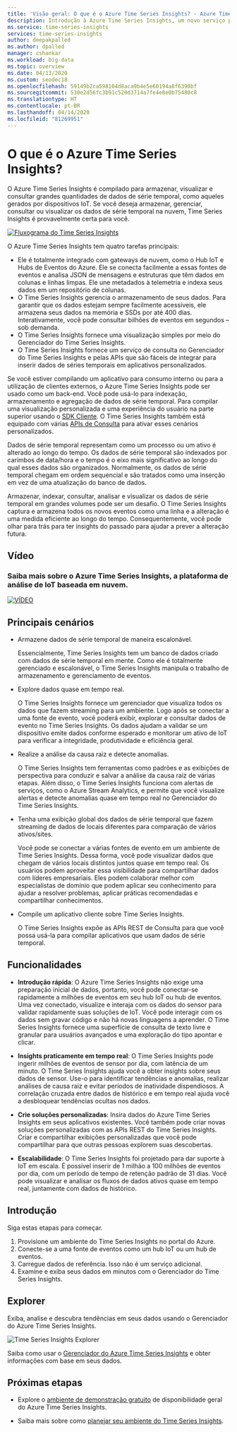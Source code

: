 ```yaml
---
title: 'Visão geral: O que é o Azure Time Series Insights? - Azure Time Series Insights | Microsoft Docs'
description: Introdução à Azure Time Series Insights, um novo serviço para soluções de IoT e de análises de dados de séries temporais.
ms.service: time-series-insights
services: time-series-insights
author: deepakpalled
ms.author: dpalled
manager: cshankar
ms.workload: big-data
ms.topic: overview
ms.date: 04/13/2020
ms.custom: seodec18
ms.openlocfilehash: 59149b2ca598104d8aca9b4e5e60194a8f6398bf
ms.sourcegitcommit: 530e2d56fc3b91c520d3714a7fe4e8e0b75480c8
ms.translationtype: HT
ms.contentlocale: pt-BR
ms.lasthandoff: 04/14/2020
ms.locfileid: "81269951"
---
```

# <a name="what-is-azure-time-series-insights"></a>O que é o Azure Time Series Insights?

O Azure Time Series Insights é compilado para armazenar, visualizar e consultar grandes quantidades de dados de série temporal, como aqueles gerados por dispositivos IoT. Se você deseja armazenar, gerenciar, consultar ou visualizar os dados de série temporal na nuvem, Time Series Insights é provavelmente certa para você.

[![Fluxograma do Time Series Insights](media/overview/time-series-insights-flowchart.png)](media/overview/time-series-insights-flowchart.png#lightbox)

O Azure Time Series Insights tem quatro tarefas principais:

- Ele é totalmente integrado com gateways de nuvem, como o Hub IoT e Hubs de Eventos do Azure. Ele se conecta facilmente a essas fontes de eventos e analisa JSON de mensagens e estruturas que têm dados em colunas e linhas limpas. Ele une metadados à telemetria e indexa seus dados em um repositório de colunas.
- O Time Series Insights gerencia o armazenamento de seus dados. Para garantir que os dados estejam sempre facilmente acessíveis, ele armazena seus dados na memória e SSDs por até 400 dias. Interativamente, você pode consultar bilhões de eventos em segundos – sob demanda.
- O Time Series Insights fornece uma visualização simples por meio do Gerenciador do Time Series Insights.
- O Time Series Insights fornece um serviço de consulta no Gerenciador do Time Series Insights e pelas APIs que são fáceis de integrar para inserir dados de séries temporais em aplicativos personalizados.

Se você estiver compilando um aplicativo para consumo interno ou para a utilização de clientes externos, o Azure Time Series Insights pode ser usado como um back-end. Você pode usá-lo para indexação, armazenamento e agregação de dados de série temporal. Para compilar uma visualização personalizada e uma experiência do usuário na parte superior usando o [SDK Cliente](https://github.com/microsoft/tsiclient/blob/master/docs/API.md). O Time Series Insights também está equipado com várias [APIs de Consulta](how-to-shape-query-json.md) para ativar esses cenários personalizados.

Dados de série temporal representam como um processo ou um ativo é alterado ao longo do tempo. Os dados de série temporal são indexados por carimbos de data/hora e o tempo é o eixo mais significativo ao longo do qual esses dados são organizados. Normalmente, os dados de série temporal chegam em ordem sequencial e são tratados como uma inserção em vez de uma atualização do banco de dados.

Armazenar, indexar, consultar, analisar e visualizar os dados de série temporal em grandes volumes pode ser um desafio.
O Time Series Insights captura e armazena todos os novos eventos como uma linha e a alteração é uma medida eficiente ao longo do tempo. Consequentemente, você pode olhar para trás para ter insights do passado para ajudar a prever a alteração futura.

## <a name="video"></a>Vídeo

### <a name="learn-more-about-azure-time-series-insights-the-cloud-based-iot-analytics-platformbr"></a>Saiba mais sobre o Azure Time Series Insights, a plataforma de análise de IoT baseada em nuvem.</br>

[![VÍDEO](https://img.youtube.com/vi/GaARrFfjoss/0.jpg)](https://www.youtube.com/watch?v=GaARrFfjoss)

## <a name="primary-scenarios"></a>Principais cenários

- Armazene dados de série temporal de maneira escalonável.

   Essencialmente, Time Series Insights tem um banco de dados criado com dados de série temporal em mente. Como ele é totalmente gerenciado e escalonável, o Time Series Insights manipula o trabalho de armazenamento e gerenciamento de eventos.

- Explore dados quase em tempo real.

   O Time Series Insights fornece um gerenciador que visualiza todos os dados que fazem streaming para um ambiente. Logo após se conectar a uma fonte de evento, você poderá exibir, explorar e consultar dados de evento no Time Series Insights. Os dados ajudam a validar se um dispositivo emite dados conforme esperado e monitorar um ativo de IoT para verificar a integridade, produtividade e eficiência geral.

- Realize a análise da causa raiz e detecte anomalias.

   O Time Series Insights tem ferramentas como padrões e as exibições de perspectiva para conduzir e salvar a análise da causa raiz de várias etapas. Além disso, o Time Series Insights funciona com alertas de serviços, como o Azure Stream Analytics, e permite que você visualize alertas e detecte anomalias quase em tempo real no Gerenciador do Time Series Insights.

- Tenha uma exibição global dos dados de série temporal que fazem streaming de dados de locais diferentes para comparação de vários ativos/sites.

   Você pode se conectar a várias fontes de evento em um ambiente de Time Series Insights. Dessa forma, você pode visualizar dados que chegam de vários locais distintos juntos quase em tempo real. Os usuários podem aproveitar essa visibilidade para compartilhar dados com líderes empresariais. Eles podem colaborar melhor com especialistas de domínio que podem aplicar seu conhecimento para ajudar a resolver problemas, aplicar práticas recomendadas e compartilhar conhecimentos.

- Compile um aplicativo cliente sobre Time Series Insights.

   O Time Series Insights expõe as APIs REST de Consulta para que você possa usá-la para compilar aplicativos que usam dados de série temporal.

## <a name="capabilities"></a>Funcionalidades

- **Introdução rápida**: O Azure Time Series Insights não exige uma preparação inicial de dados, portanto, você pode conectar-se rapidamente a milhões de eventos em seu hub IoT ou hub de eventos. Uma vez conectado, visualize e interaja com os dados do sensor para validar rapidamente suas soluções de IoT. Você pode interagir com os dados sem gravar código e não há novas linguagens a aprender. O Time Series Insights fornece uma superfície de consulta de texto livre e granular para usuários avançados e uma exploração do tipo apontar e clicar.

- **Insights praticamente em tempo real**: O Time Series Insights pode ingerir milhões de eventos de sensor por dia, com latência de um minuto. O Time Series Insights ajuda você a obter insights sobre seus dados de sensor. Use-o para identificar tendências e anomalias, realizar análises de causa raiz e evitar períodos de inatividade dispendiosos. A correlação cruzada entre dados de histórico e em tempo real ajuda você a desbloquear tendências ocultas nos dados.

- **Crie soluções personalizadas**: Insira dados do Azure Time Series Insights em seus aplicativos existentes. Você também pode criar novas soluções personalizadas com as APIs REST do Time Series Insights. Criar e compartilhar exibições personalizadas que você pode compartilhar para que outras pessoas explorem suas descobertas.

- **Escalabilidade**: O Time Series Insights foi projetado para dar suporte à IoT em escala. É possível inserir de 1 milhão a 100 milhões de eventos por dia, com um período de tempo de retenção padrão de 31 dias. Você pode visualizar e analisar os fluxos de dados ativos quase em tempo real, juntamente com dados de histórico.

## <a name="get-started"></a>Introdução

Siga estas etapas para começar.

1. Provisione um ambiente do Time Series Insights no portal do Azure.
1. Conecte-se a uma fonte de eventos como um hub IoT ou um hub de eventos.
1. Carregue dados de referência. Isso não é um serviço adicional.
1. Examine e exiba seus dados em minutos com o Gerenciador do Time Series Insights.

## <a name="explorer"></a>Explorer

Exiba, analise e descubra tendências em seus dados usando o Gerenciador do Azure Time Series Insights.

![Time Series Insights Explorer](media/overview/time-series-insights-explorer-panel.png)

Saiba como usar o [Gerenciador do Azure Time Series Insights](time-series-insights-explorer.md) e obter informações com base em seus dados.

## <a name="next-steps"></a>Próximas etapas

- Explore o [ambiente de demonstração gratuito](./time-series-quickstart.md) de disponibilidade geral do Azure Time Series Insights.

- Saiba mais sobre como [planejar seu ambiente do Time Series Insights](time-series-insights-environment-planning.md).
